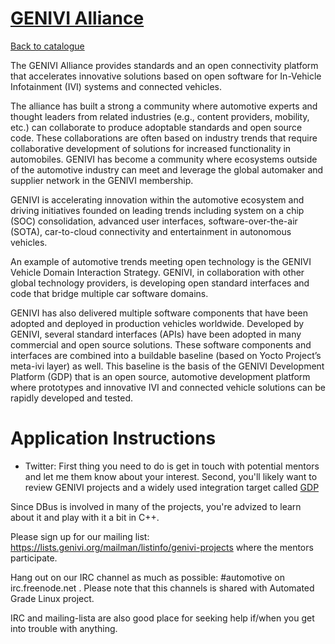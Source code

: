 
# [GENIVI Alliance](https://www.genivi.org/)

[Back to catalogue](../README.md#genivi-alliance)

The GENIVI Alliance provides standards and an open connectivity platform that accelerates innovative solutions based on open software for In-Vehicle Infotainment (IVI) systems and connected vehicles.

The alliance has built a strong a community where automotive experts and thought leaders from related industries (e.g., content providers, mobility, etc.) can collaborate to produce adoptable standards and open source code.  These collaborations are often based on industry trends that require collaborative development of solutions for increased functionality in automobiles.  GENIVI has become a community where ecosystems outside of the automotive industry can meet and leverage the global automaker and supplier network in the GENIVI membership.

GENIVI is accelerating innovation within the automotive ecosystem and driving initiatives founded on leading trends including system on a chip (SOC) consolidation, advanced user interfaces, software-over-the-air (SOTA), car-to-cloud connectivity and entertainment in autonomous vehicles. 

An example of automotive trends meeting open technology is the GENIVI Vehicle Domain Interaction Strategy. GENIVI, in collaboration with other global technology providers, is developing open standard interfaces and code that bridge multiple car software domains. 

GENIVI has also delivered multiple software components that have been adopted and deployed in production vehicles worldwide.  Developed by GENIVI, several standard interfaces (APIs) have been adopted in many commercial and open source solutions.  These software components and interfaces are combined into a buildable baseline (based on Yocto Project’s meta-ivi layer) as well.  This baseline is the basis of the GENIVI Development Platform (GDP) that is an open source, automotive development platform where prototypes and innovative IVI and connected vehicle solutions can be rapidly developed and tested.

# Application Instructions

* Twitter: First thing you need to do is get in touch with potential mentors and let me them know about your interest. Second, you'll likely want to review GENIVI projects and a widely used integration target called [GDP](https://at.projects.genivi.org/wiki/pages/viewpage.action?pageId=11567210)

Since DBus is involved in many of the projects, you're advized to learn about it and play with it a bit in C++.

Please sign up for our mailing list: https://lists.genivi.org/mailman/listinfo/genivi-projects where the mentors participate.

Hang out on our IRC channel as much as possible: #automotive on irc.freenode.net . Please note that this channels is shared with Automated Grade Linux project.

IRC and mailing-lista are also good place for seeking help if/when you get into trouble with anything.